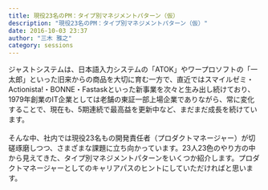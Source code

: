 ```yaml
---
title: 現役23名のPM：タイプ別マネジメントパターン（仮）
description: "現役23名のPM：タイプ別マネジメントパターン（仮）"
date: 2016-10-03 23:37
author: "三木 雅之"
category: sessions
---
```

ジャストシステムは、日本語入力システムの「ATOK」やワープロソフトの「一太郎」といった旧来からの商品を大切に育む一方で、直近ではスマイルゼミ・Actionista!・BONNE・Fastaskといった新事業を次々と生み出し続けており、1979年創業のIT企業としては老舗の東証一部上場企業でありながら、常に変化することで、現在も、5期連続で最高益を更新中など、まだまだ成長を続けています。<br /><br />そんな中、社内では現役23名もの開発責任者（プロダクトマネージャー）が切磋琢磨しつつ、さまざまな課題に立ち向かっています。23人23色のやり方の中から見えてきた、タイプ別マネジメントパターンをいくつか紹介します。プロダクトマネージャーとしてのキャリアパスのヒントにしていただければと思います。